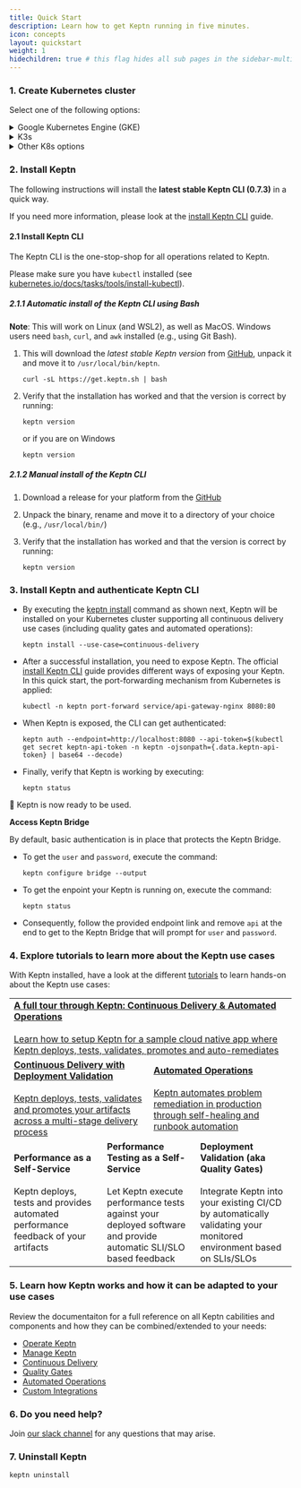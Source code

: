 ```yaml
---
title: Quick Start
description: Learn how to get Keptn running in five minutes.
icon: concepts
layout: quickstart
weight: 1
hidechildren: true # this flag hides all sub pages in the sidebar-multicard.html
---
```


### 1. Create Kubernetes cluster

Select one of the following options:

<details><summary>Google Kubernetes Engine (GKE)</summary>
<p>

Run your Keptn installation for free on GKE! If you [sign up for a Google Cloud account](https://console.cloud.google.com/getting-started), Google gives you an initial $300 credit. For deploying Keptn you can apply for an additional $200 credit, which you can use towards that GKE cluster needed to run Keptn.<br><br>
<a class="button button-primary" href="https://bit.ly/keptngkecredit" target="_blank">Apply for your credit here</a>

1. Install local tools
  - [gcloud](https://cloud.google.com/sdk/gcloud/)

2. Create GKE cluster
  - [Master version](../0.7.x/operate/k8s_support/#supported-versions): `1.16.x` and `1.17.x` (tested version: `1.17.14-gke.400`)
  - One node with 8 vCPUs and 32 GB memory (e.g., one **n1-standard-8** node)
  - Change Image type from `COS` to `Ubuntu` (**Note:** In case you plan to use Dynatrace monitoring, we recommend `Ubuntu` for a more [convenient setup](../0.7.x/monitoring/dynatrace/install/#notes).)
  - Sample script to create such a cluster:

    ```console
    // set environment variables
    PROJECT=<NAME_OF_CLOUD_PROJECT>
    CLUSTER_NAME=<NAME_OF_CLUSTER>
    ZONE=us-central1-a
    REGION=us-central1
    GKE_VERSION="1.17"
    IMAGE_TYPE="Ubuntu"
    ```

    ```console
    gcloud container clusters create $CLUSTER_NAME --project $PROJECT --zone $ZONE --no-enable-basic-auth --cluster-version $GKE_VERSION --machine-type "n1-standard-8" --image-type "$IMAGE_TYPE" --disk-type "pd-standard" --disk-size "100" --metadata disable-legacy-endpoints=true --scopes "https://www.googleapis.com/auth/devstorage.read_only","https://www.googleapis.com/auth/logging.write","https://www.googleapis.com/auth/monitoring","https://www.googleapis.com/auth/servicecontrol","https://www.googleapis.com/auth/service.management.readonly","https://www.googleapis.com/auth/trace.append" --num-nodes "1" --enable-stackdriver-kubernetes --no-enable-ip-alias --network "projects/$PROJECT/global/networks/default" --subnetwork "projects/$PROJECT/regions/$REGION/subnetworks/default" --addons HorizontalPodAutoscaling,HttpLoadBalancing --enable-shielded-nodes --no-enable-autoupgrade
    ```
 </p>
</details>

<details><summary>K3s</summary>
<p>

Please refer to the [official homepage of K3s](https://k3s.io) for detailed installation instructions. Here, a short guide on how to run Keptn on K3s is provided for a Linux environment. **Note:** If you are using macOS, you will need to run K3s using [multipass](https://multipass.run/) and as explained [here](https://medium.com/@zhimin.wen/running-k3s-with-multipass-on-mac-fbd559966f7c).
 
1. Download, install [K3s](https://k3s.io/) (tested with [versions 1.16 to 1.19](../0.7.x/operate/k8s_support/#supported-versions)) and run K3s using the following command:
   ```console
   curl -sfL https://get.k3s.io | INSTALL_K3S_VERSION=v1.19.5+k3s1 K3S_KUBECONFIG_MODE="644" sh -s - --no-deploy=traefik
   ```
   This installs version `v1.19.5+k3s1` (please refer to the [K3s GitHub releases page](https://github.com/rancher/k3s/releases) for newer releases), sets file permissions `644` on `/etc/rancher/k3s/k3s.yaml` and disables `traefik` as an ingress controller.

1. Export the Kubernetes profile using
   ```console
   export KUBECONFIG=/etc/rancher/k3s/k3s.yaml
   ```
   
1. Verify that the connection to the cluster works
   ```console
   kubectl get nodes   
   ```

</p>
</details>

<details><summary>Other K8s options</summary>
<p>
We also support installation on:

* AWS Elastic Kubernetes Service (EKS)
* Azure Kubernetes Service (AKS)
* Minikube
* OpenShift 4 & 3.11

For details on the specific providers, please visit our [detailed installation guide](../0.7.x/operate/install/#create-or-bring-kubernetes-cluster).

</p>
</details>

### 2. Install Keptn

The following instructions will install the **latest stable Keptn CLI (0.7.3)** in a quick way. 

If you need more information, please look at the [install Keptn CLI](../0.7.x/operate/install/#install-keptn-cli) guide.

#### 2.1 Install Keptn CLI
The Keptn CLI is the one-stop-shop for all operations related to Keptn.

Please make sure you have `kubectl` installed (see [kubernetes.io/docs/tasks/tools/install-kubectl](https://kubernetes.io/docs/tasks/tools/install-kubectl/)).

##### 2.1.1 Automatic install of the Keptn CLI using Bash

**Note**: This will work on Linux (and WSL2), as well as MacOS. Windows users need `bash`, `curl`, and `awk` installed (e.g., using Git Bash). 

1. This will download the *latest stable Keptn version* from [GitHub](https://github.com/keptn/keptn/releases), unpack it and move it to `/usr/local/bin/keptn`.

    ```console
    curl -sL https://get.keptn.sh | bash
    ```

2. Verify that the installation has worked and that the version is correct by running:

    ```console
    keptn version
    ```
    
    or if you are on Windows
    ```console
    keptn version
    ```

##### 2.1.2 Manual install of the Keptn CLI

1. Download a release for your platform from the [GitHub](https://github.com/keptn/keptn/releases)

1. Unpack the binary, rename and move it to a directory of your choice (e.g., `/usr/local/bin/`)

1. Verify that the installation has worked and that the version is correct by running:

    ```console
    keptn version
    ```

### 3. Install Keptn and authenticate Keptn CLI

* By executing the [keptn install](../0.7.x/reference/cli/commands/keptn_install) command as shown next, Keptn will be installed on your Kubernetes cluster supporting all continuous delivery use cases (including quality gates and automated operations):

    ```console
    keptn install --use-case=continuous-delivery
    ``` 

* After a successful installation, you need to expose Keptn. The official [install Keptn CLI](../0.7.x/operate/install/#install-keptn) guide provides different ways of exposing your Keptn. In this quick start, the port-forwarding mechanism from Kubernetes is applied: 

    ```console
    kubectl -n keptn port-forward service/api-gateway-nginx 8080:80
    ```

* When Keptn is exposed, the CLI can get authenticated: 

    ```console
    keptn auth --endpoint=http://localhost:8080 --api-token=$(kubectl get secret keptn-api-token -n keptn -ojsonpath={.data.keptn-api-token} | base64 --decode)
    ```

* Finally, verify that Keptn is working by executing:

    ```console
    keptn status
    ```

:rocket: Keptn is now ready to be used.

**Access Keptn Bridge**

By default, basic authentication is in place that protects the Keptn Bridge. 

* To get the `user` and `password`, execute the command:

    ```console
    keptn configure bridge --output
    ```

* To get the enpoint your Keptn is running on, execute the command: 

    ```console
    keptn status
    ```

* Consequently, follow the provided endpoint link and remove `api` at the end to get to the Keptn Bridge that will prompt for `user` and `password`. 

### 4. Explore tutorials to learn more about the Keptn use cases

With Keptn installed, have a look at the different [tutorials](https://tutorials.keptn.sh/) to learn hands-on about the Keptn use cases: 

<table class="highlight-table">
  <tr>
    <td colspan="6">
      <a href="https://tutorials.keptn.sh/?cat=full-tour">
        <strong>A full tour through Keptn: Continuous Delivery & Automated Operations</strong><br><br>
        Learn how to setup Keptn for a sample cloud native app where Keptn deploys, tests, validates, promotes and auto-remediates
      </a>
    </td>
  </tr>
  <tr>
    <td colspan="3" width="50%">
      <a href="https://tutorials.keptn.sh/?cat=quality-gates">
        <strong>Continuous Delivery with Deployment Validation</strong><br><br>
        Keptn deploys, tests, validates and promotes your artifacts across a multi-stage delivery process
      </a>
    </td>
    <td colspan="3">
      <a href="https://tutorials.keptn.sh/?cat=automated-operations">
        <strong>Automated Operations</strong><br><br>
        Keptn automates problem remediation in production through self-healing and runbook automation
      </a>
    </td>
  </tr>
  <tr>
    <td colspan="2" width="33%">
        <strong>Performance as a Self-Service</strong><br><br>
        Keptn deploys, tests and provides automated performance feedback of your artifacts
    </td>
    <td colspan="2" width="33%">
        <strong>Performance Testing as a Self-Service</strong><br><br>
        Let Keptn execute performance tests against your deployed software and provide automatic SLI/SLO based feedback
    </td>
    <td colspan="2">
        <strong>Deployment Validation (aka Quality Gates)</strong><br><br>
        Integrate Keptn into your existing CI/CD by automatically validating your monitored environment based on SLIs/SLOs
    </td>
  </tr>
</table>

### 5. Learn how Keptn works and how it can be adapted to your use cases

Review the documentaiton for a full reference on all Keptn cabilities and components and how they can be combined/extended to your needs:

- [Operate Keptn](../0.7.x//operate)
- [Manage Keptn](../0.7.x//manage)
- [Continuous Delivery](../0.7.x//continuous_delivery)
- [Quality Gates](../0.7.x//quality_gates)
- [Automated Operations](../0.7.x/automated_operations)
- [Custom Integrations](../0.7.x//integrations)

### 6. Do you need help?

Join [our slack channel](https://join.slack.com/t/keptn/shared_invite/enQtNTUxMTQ1MzgzMzUxLWMzNmM1NDc4MmE0MmQ0MDgwYzMzMDc4NjM5ODk0ZmFjNTE2YzlkMGE4NGU5MWUxODY1NTBjNjNmNmI1NWQ1NGY) for any questions that may arise.

### 7. Uninstall Keptn

```console
keptn uninstall
```
